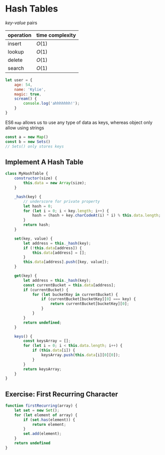 # Hash Tables

_key-value_ pairs

| operation | time complexity |
| --------- | --------------- |
| insert    | $O(1)$          |
| lookup    | $O(1)$          |
| delete    | $O(1)$          |
| search    | $O(1)$          |

```javascript
let user = {
    age: 54,
    name: 'Kylie',
    magic: true,
    scream() {
        console.log('ahhhhhhh!');
    }
}
```

ES6 `map` allows us to use any type of data as keys, whereas object only allow using strings

```javascript
const a = new Map()
const b = new Sets()
// Sets() only stores keys
```

## Implement A Hash Table

```javascript
class MyHashTable {
    constructor(size) {
        this.data = new Array(size);
    }

    _hash(key) {
        // underscore for private property
        let hash = 0;
        for (let i = 0; i < key.length; i++) {
            hash = (hash + key.charCodeAt(i) * i) % this.data.length;
        }
        return hash;
    }

    set(key, value) {
        let address = this._hash(key);
        if (!this.data[address]) {
            this.data[address] = [];
        }
        this.data[address].push([key, value]);
    }

    get(key) {
        let address = this._hash(key);
        const currentBucket = this.data[address];
        if (currentBucket) {
            for (let bucketKey in currentBucket) {
                if (currentBucket[bucketKey][0] === key) {
                    return currentBucket[bucketKey][0];
                }
            }
        }
        return undefined;
    }

    keys() {
        const keysArray = [];
        for (let i = 0; i < this.data.length; i++) {
            if (this.data[i]) {
                keysArray.push(this.data[i][0][0]);
            }
        }
        return keysArray;
    }
}
```

## Exercise: First Recurring Character

```javascript
function firstRecurring(array) {
    let set = new Set();
    for (let element of array) {
        if (set.has(element)) {
            return element;
        }
        set.add(element);
    }
    return undefined
}
```
